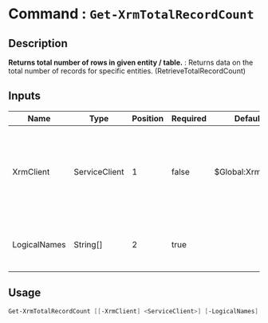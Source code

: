 ﻿# Command : `Get-XrmTotalRecordCount` 

## Description

**Returns total number of rows in given entity / table.** : Returns data on the total number of records for specific entities. (RetrieveTotalRecordCount)

## Inputs

Name|Type|Position|Required|Default|Description
----|----|--------|--------|-------|-----------
XrmClient|ServiceClient|1|false|$Global:XrmClient|Xrm connector initialized to target instance. Use latest one by default. (Dataverse ServiceClient)
LogicalNames|String[]|2|true||The logical names of the entities to include in the query.


## Usage

```Powershell 
Get-XrmTotalRecordCount [[-XrmClient] <ServiceClient>] [-LogicalNames] <String[]> [<CommonParameters>]
``` 


